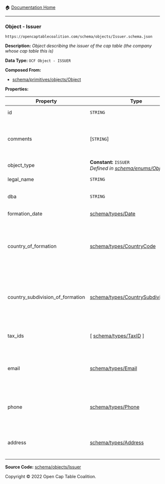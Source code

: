 :house: [Documentation Home](../../../README.md)

---

### Object - Issuer

`https://opencaptablecoalition.com/schema/objects/Issuer.schema.json`

**Description:** _Object describing the issuer of the cap table (the company whose cap table this is)_

**Data Type:** `OCF Object - ISSUER`

**Composed From:**

- [schema/primitives/objects/Object](../primitives/objects/Object.md)

**Properties:**

| Property                         | Type                                                                                      | Description                                                                     | Required   |
| -------------------------------- | ----------------------------------------------------------------------------------------- | ------------------------------------------------------------------------------- | ---------- |
| id                               | `STRING`                                                                                  | Identifier for the object                                                       | `REQUIRED` |
| comments                         | [`STRING`]                                                                                | Unstructured text comments related to and stored for the object                 | -          |
| object_type                      | **Constant:** `ISSUER`</br>_Defined in [schema/enums/ObjectType](../enums/ObjectType.md)_ | Object type field                                                               | `REQUIRED` |
| legal_name                       | `STRING`                                                                                  | Legal name of the issuer                                                        | `REQUIRED` |
| dba                              | `STRING`                                                                                  | Doing Business As name                                                          | -          |
| formation_date                   | [schema/types/Date](../types/Date.md)                                                     | Date of formation                                                               | `REQUIRED` |
| country_of_formation             | [schema/types/CountryCode](../types/CountryCode.md)                                       | The country where the issuer company was legally formed (ISO 3166-1 alpha-2)    | `REQUIRED` |
| country_subdivision_of_formation | [schema/types/CountrySubdivisionCode](../types/CountrySubdivisionCode.md)                 | The state, province, or subdivision where the issuer company was legally formed | -          |
| tax_ids                          | [ [schema/types/TaxID](../types/TaxID.md) ]                                               | The tax ids for this issuer company                                             | -          |
| email                            | [schema/types/Email](../types/Email.md)                                                   | A work email that the issuer company can be reached at                          | -          |
| phone                            | [schema/types/Phone](../types/Phone.md)                                                   | A phone number that the issuer company can be reached at                        | -          |
| address                          | [schema/types/Address](../types/Address.md)                                               | The headquarters address of the issuing company                                 | -          |

**Source Code:** [schema/objects/Issuer](../../../../schema/objects/Issuer.schema.json)

Copyright © 2022 Open Cap Table Coalition.
